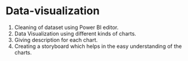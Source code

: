 # Data-visualization
1. Cleaning of dataset using Power BI editor.
2. Data Visualization using different kinds of charts.
3. Giving description for each chart.
4. Creating a storyboard which helps in the easy understanding of the charts. 
